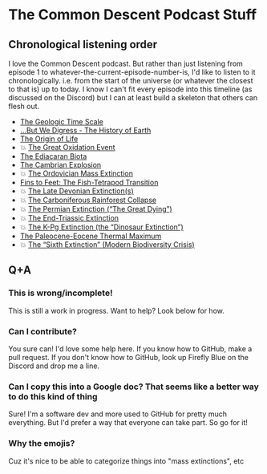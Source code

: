 # The Common Descent Podcast Stuff

## Chronological listening order

I love the Common Descent podcast. But rather than just listening from episode 1 to whatever-the-current-episode-number-is, I'd like to listen to it chronologically. i.e. from the start of the universe (or whatever the closest to that is) up to today. I know I can't fit every episode into this timeline (as discussed on the Discord) but I can at least build a skeleton that others can flesh out.

- [The Geologic Time Scale](https://commondescentpodcast.podbean.com/e/episode-12-the-geologic-time-scale/)
- […But We Digress - The History of Earth](https://commondescentpodcast.podbean.com/e/but-we-digress-the-history-of-earth/)
- [The Origin of Life](https://commondescentpodcast.podbean.com/e/episode-100-the-origin-of-life/)
- 💥 [The Great Oxidation Event](https://commondescentpodcast.podbean.com/e/episode-75-the-great-oxidation-event/)
- [The Ediacaran Biota](https://commondescentpodcast.podbean.com/e/episode-31-the-ediacaran-biota/)
- [The Cambrian Explosion](https://commondescentpodcast.podbean.com/e/episode-9-the-cambrian-explosion/)
- 💥 [The Ordovician Mass Extinction](https://commondescentpodcast.podbean.com/e/episode-85-%e2%80%93-the-ordovician-mass-extinction/)
- [Fins to Feet: The Fish-Tetrapod Transition](https://commondescentpodcast.podbean.com/e/episode-77-fins-to-feet-the-fish-tetrapod-transition/)
- 💥 [The Late Devonian Extinction(s)](https://commondescentpodcast.podbean.com/e/episode-65-the-late-devonian-extinctions/)
- 💥 [The Carboniferous Rainforest Collapse](https://commondescentpodcast.podbean.com/e/episode-95-%E2%80%93-the-carboniferous-rainforest-collapse/)
- 💥 [The Permian Extinction (“The Great Dying”)](https://commondescentpodcast.podbean.com/e/episode-45-%E2%80%93-the-permian-extinction-%E2%80%9Cthe-great-dying%E2%80%9D/)
- 💥 [The End-Triassic Extinction](https://commondescentpodcast.podbean.com/e/episode-15-the-end-triassic-extinction/)
- 💥 [The K-Pg Extinction (the “Dinosaur Extinction”)](https://commondescentpodcast.podbean.com/e/episode-5-the-k-pg-extinction-the-dinosaur-extinction/)
- [The Paleocene-Eocene Thermal Maximum](https://commondescentpodcast.podbean.com/e/episode-103-%e2%80%93-the-paleocene-eocene-thermal-maximum/)
- 💥 [The “Sixth Extinction” (Modern Biodiversity Crisis)](https://commondescentpodcast.podbean.com/e/episode-55-the-sixth-extinction-modern-biodiversity-crisis/)

## Q+A

### This is wrong/incomplete!

This is still a work in progress. Want to help? Look below for how.

### Can I contribute?

You sure can! I'd love some help here. If you know how to GitHub, make a pull request. If you don't know how to GitHub, look up Firefly Blue on the Discord and drop me a line.

### Can I copy this into a Google doc? That seems like a better way to do this kind of thing

Sure! I'm a software dev and more used to GitHub for pretty much everything. But I'd prefer a way that everyone can take part. So go for it!

### Why the emojis?

Cuz it's nice to be able to categorize things into "mass extinctions", etc
